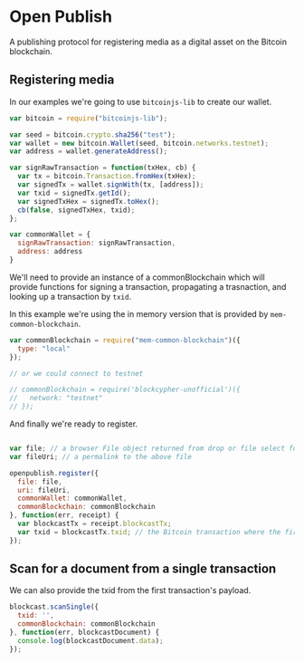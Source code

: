 # Open Publish

A publishing protocol for registering media as a digital asset on the Bitcoin blockchain.

Registering media
---

In our examples we're going to use ```bitcoinjs-lib``` to create our wallet.

```javascript
var bitcoin = require("bitcoinjs-lib");

var seed = bitcoin.crypto.sha256("test");
var wallet = new bitcoin.Wallet(seed, bitcoin.networks.testnet);
var address = wallet.generateAddress();

var signRawTransaction = function(txHex, cb) {
  var tx = bitcoin.Transaction.fromHex(txHex);
  var signedTx = wallet.signWith(tx, [address]);
  var txid = signedTx.getId();
  var signedTxHex = signedTx.toHex();
  cb(false, signedTxHex, txid);
};

var commonWallet = {
  signRawTransaction: signRawTransaction,
  address: address
}
```

We'll need to provide an instance of a commonBlockchain which will provide functions for signing a transaction, propagating a trasnaction, and looking up a transaction by ```txid```.

In this example we're using the in memory version that is provided by ```mem-common-blockchain```.


```javascript
var commonBlockchain = require("mem-common-blockchain")({
  type: "local"
});

// or we could connect to testnet

// commonBlockchain = require('blockcypher-unofficial')({
//   network: "testnet"
// });
```

And finally we're ready to register.

```javascript

var file; // a browser File object returned from drop or file select form
var fileUri; // a permalink to the above file

openpublish.register({
  file: file,
  uri: fileUri,
  commonWallet: commonWallet,
  commonBlockchain: commonBlockchain
}, function(err, receipt) {
  var blockcastTx = receipt.blockcastTx;
  var txid = blockcastTx.txid; // the Bitcoin transaction where the first payload of the the data is embedded
});

```

Scan for a document from a single transaction
---

We can also provide the txid from the first transaction's payload.

```javascript
blockcast.scanSingle({
  txid: '',
  commonBlockchain: commonBlockchain
}, function(err, blockcastDocument) {
  console.log(blockcastDocument.data);
});

```